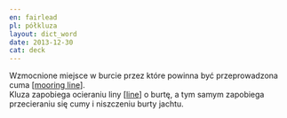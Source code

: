 ```yaml
---
en: fairlead
pl: półkluza
layout: dict_word
date: 2013-12-30
cat: deck
---
```


Wzmocnione miejsce w burcie przez które powinna być przeprowadzona cuma [[mooring line](/dict/mooring-line.html)].  
Kluza zapobiega ocieraniu liny [[line](/dict/line.html)] o burtę, a tym samym zapobiega przecieraniu się cumy i niszczeniu burty jachtu.


<!-- TODO: link do burty -->